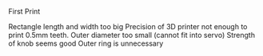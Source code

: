 

First Print

Rectangle length and width too big
Precision of 3D printer not enough to print 0.5mm teeth. Outer diameter too small (cannot fit into servo)
Strength of knob seems good
Outer ring is unnecessary
